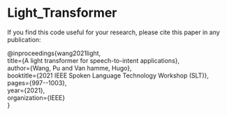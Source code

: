 # Light_Transformer

If you find this code useful for your research, please cite this paper in any publication:

@inproceedings{wang2021light,  
  title={A light transformer for speech-to-intent applications},  
  author={Wang, Pu  and Van hamme, Hugo},  
  booktitle={2021 IEEE Spoken Language Technology Workshop (SLT)},  
  pages={997--1003},  
  year={2021},  
  organization={IEEE}  
}  
